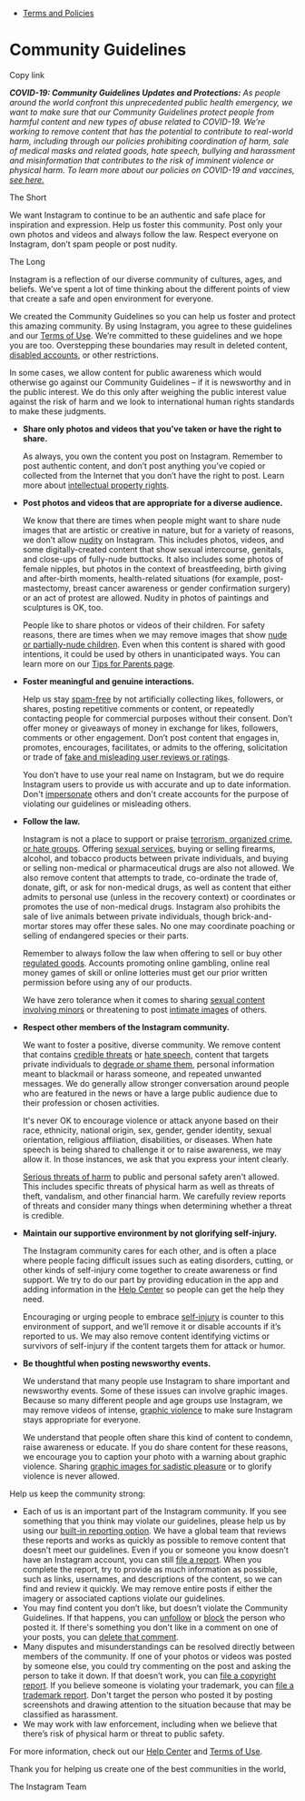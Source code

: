 *   [Terms and Policies](https://help.instagram.com/1417489251945243/?helpref=breadcrumb)

Community Guidelines
====================

Copy link

_**COVID-19: Community Guidelines Updates and Protections:** As people around the world confront this unprecedented public health emergency, we want to make sure that our Community Guidelines protect people from harmful content and new types of abuse related to COVID-19. We’re working to remove content that has the potential to contribute to real-world harm, including through our policies prohibiting coordination of harm, sale of medical masks and related goods, hate speech, bullying and harassment and misinformation that contributes to the risk of imminent violence or physical harm. To learn more about our policies on COVID-19 and vaccines, [see here.](https://help.instagram.com/697825587576762?helpref=faq_content)_

The Short

We want Instagram to continue to be an authentic and safe place for inspiration and expression. Help us foster this community. Post only your own photos and videos and always follow the law. Respect everyone on Instagram, don’t spam people or post nudity.

The Long

Instagram is a reflection of our diverse community of cultures, ages, and beliefs. We’ve spent a lot of time thinking about the different points of view that create a safe and open environment for everyone.

We created the Community Guidelines so you can help us foster and protect this amazing community. By using Instagram, you agree to these guidelines and our [Terms of Use](https://www.instagram.com/legal/terms). We’re committed to these guidelines and we hope you are too. Overstepping these boundaries may result in deleted content, [disabled accounts](https://help.instagram.com/366993040048856?helpref=faq_content), or other restrictions.

In some cases, we allow content for public awareness which would otherwise go against our Community Guidelines – if it is newsworthy and in the public interest. We do this only after weighing the public interest value against the risk of harm and we look to international human rights standards to make these judgments.

*   **Share only photos and videos that you’ve taken or have the right to share.**
    
    As always, you own the content you post on Instagram. Remember to post authentic content, and don’t post anything you’ve copied or collected from the Internet that you don’t have the right to post. Learn more about [intellectual property rights](https://help.instagram.com/126382350847838?helpref=faq_content).
    
*   **Post photos and videos that are appropriate for a diverse audience.**
    
    We know that there are times when people might want to share nude images that are artistic or creative in nature, but for a variety of reasons, we don’t allow [nudity](https://l.instagram.com/?u=https%3A%2F%2Fwww.facebook.com%2Fcommunitystandards%2Fadult_nudity_sexual_activity&e=AT0om5d0Bdkx0CRQ4QTgAqaFuuA8QjAkL0X9xxeL0l0p4mN5m2ZYlkPZpfAqHDlM_mKchZ2EyB-Y4y57SK1ETOAgvEkdHZgwaC8iBFWYZOl6hONUUx7v5d5Ix0EaXW2NUh1AY0fC15RurpMDaa1jgg) on Instagram. This includes photos, videos, and some digitally-created content that show sexual intercourse, genitals, and close-ups of fully-nude buttocks. It also includes some photos of female nipples, but photos in the context of breastfeeding, birth giving and after-birth moments, health-related situations (for example, post-mastectomy, breast cancer awareness or gender confirmation surgery) or an act of protest are allowed. Nudity in photos of paintings and sculptures is OK, too.
    
    People like to share photos or videos of their children. For safety reasons, there are times when we may remove images that show [nude or partially-nude children](https://l.instagram.com/?u=https%3A%2F%2Fwww.facebook.com%2Fcommunitystandards%2Fchild_nudity_sexual_exploitation&e=AT0om5d0Bdkx0CRQ4QTgAqaFuuA8QjAkL0X9xxeL0l0p4mN5m2ZYlkPZpfAqHDlM_mKchZ2EyB-Y4y57SK1ETOAgvEkdHZgwaC8iBFWYZOl6hONUUx7v5d5Ix0EaXW2NUh1AY0fC15RurpMDaa1jgg). Even when this content is shared with good intentions, it could be used by others in unanticipated ways. You can learn more on our [Tips for Parents page](https://help.instagram.com/154475974694511/?helpref=faq_content).
    
*   **Foster meaningful and genuine interactions.**
    
    Help us stay [spam-free](https://l.instagram.com/?u=https%3A%2F%2Fwww.facebook.com%2Fcommunitystandards%2Fspam&e=AT0om5d0Bdkx0CRQ4QTgAqaFuuA8QjAkL0X9xxeL0l0p4mN5m2ZYlkPZpfAqHDlM_mKchZ2EyB-Y4y57SK1ETOAgvEkdHZgwaC8iBFWYZOl6hONUUx7v5d5Ix0EaXW2NUh1AY0fC15RurpMDaa1jgg) by not artificially collecting likes, followers, or shares, posting repetitive comments or content, or repeatedly contacting people for commercial purposes without their consent. Don’t offer money or giveaways of money in exchange for likes, followers, comments or other engagement. Don’t post content that engages in, promotes, encourages, facilitates, or admits to the offering, solicitation or trade of [fake and misleading user reviews or ratings](https://l.instagram.com/?u=https%3A%2F%2Fwww.facebook.com%2Fcommunitystandards%2Ffraud_deception&e=AT0om5d0Bdkx0CRQ4QTgAqaFuuA8QjAkL0X9xxeL0l0p4mN5m2ZYlkPZpfAqHDlM_mKchZ2EyB-Y4y57SK1ETOAgvEkdHZgwaC8iBFWYZOl6hONUUx7v5d5Ix0EaXW2NUh1AY0fC15RurpMDaa1jgg).
    
    You don’t have to use your real name on Instagram, but we do require Instagram users to provide us with accurate and up to date information. Don't [impersonate](https://l.instagram.com/?u=https%3A%2F%2Fwww.facebook.com%2Fcommunitystandards%2Fmisrepresentation&e=AT0om5d0Bdkx0CRQ4QTgAqaFuuA8QjAkL0X9xxeL0l0p4mN5m2ZYlkPZpfAqHDlM_mKchZ2EyB-Y4y57SK1ETOAgvEkdHZgwaC8iBFWYZOl6hONUUx7v5d5Ix0EaXW2NUh1AY0fC15RurpMDaa1jgg) others and don't create accounts for the purpose of violating our guidelines or misleading others.
    
*   **Follow the law.**
    
    Instagram is not a place to support or praise [terrorism, organized crime, or hate groups](https://l.instagram.com/?u=https%3A%2F%2Fwww.facebook.com%2Fcommunitystandards%2Fdangerous_individuals_organizations&e=AT0om5d0Bdkx0CRQ4QTgAqaFuuA8QjAkL0X9xxeL0l0p4mN5m2ZYlkPZpfAqHDlM_mKchZ2EyB-Y4y57SK1ETOAgvEkdHZgwaC8iBFWYZOl6hONUUx7v5d5Ix0EaXW2NUh1AY0fC15RurpMDaa1jgg). Offering [sexual services](https://l.instagram.com/?u=https%3A%2F%2Fwww.facebook.com%2Fcommunitystandards%2Fsexual_solicitation&e=AT0om5d0Bdkx0CRQ4QTgAqaFuuA8QjAkL0X9xxeL0l0p4mN5m2ZYlkPZpfAqHDlM_mKchZ2EyB-Y4y57SK1ETOAgvEkdHZgwaC8iBFWYZOl6hONUUx7v5d5Ix0EaXW2NUh1AY0fC15RurpMDaa1jgg), buying or selling firearms, alcohol, and tobacco products between private individuals, and buying or selling non-medical or pharmaceutical drugs are also not allowed. We also remove content that attempts to trade, co-ordinate the trade of, donate, gift, or ask for non-medical drugs, as well as content that either admits to personal use (unless in the recovery context) or coordinates or promotes the use of non-medical drugs. Instagram also prohibits the sale of live animals between private individuals, though brick-and-mortar stores may offer these sales. No one may coordinate poaching or selling of endangered species or their parts.
    
    Remember to always follow the law when offering to sell or buy other [regulated goods](https://l.instagram.com/?u=https%3A%2F%2Fwww.facebook.com%2Fcommunitystandards%2Fregulated_goods&e=AT0om5d0Bdkx0CRQ4QTgAqaFuuA8QjAkL0X9xxeL0l0p4mN5m2ZYlkPZpfAqHDlM_mKchZ2EyB-Y4y57SK1ETOAgvEkdHZgwaC8iBFWYZOl6hONUUx7v5d5Ix0EaXW2NUh1AY0fC15RurpMDaa1jgg). Accounts promoting online gambling, online real money games of skill or online lotteries must get our prior written permission before using any of our products.
    
    We have zero tolerance when it comes to sharing [sexual content involving minors](https://l.instagram.com/?u=https%3A%2F%2Fwww.facebook.com%2Fcommunitystandards%2Fchild_nudity_sexual_exploitation&e=AT0om5d0Bdkx0CRQ4QTgAqaFuuA8QjAkL0X9xxeL0l0p4mN5m2ZYlkPZpfAqHDlM_mKchZ2EyB-Y4y57SK1ETOAgvEkdHZgwaC8iBFWYZOl6hONUUx7v5d5Ix0EaXW2NUh1AY0fC15RurpMDaa1jgg) or threatening to post [intimate images](https://l.instagram.com/?u=https%3A%2F%2Fwww.facebook.com%2Fcommunitystandards%2Fsexual_exploitation_adults&e=AT0om5d0Bdkx0CRQ4QTgAqaFuuA8QjAkL0X9xxeL0l0p4mN5m2ZYlkPZpfAqHDlM_mKchZ2EyB-Y4y57SK1ETOAgvEkdHZgwaC8iBFWYZOl6hONUUx7v5d5Ix0EaXW2NUh1AY0fC15RurpMDaa1jgg) of others.
    
*   **Respect other members of the Instagram community.**
    
    We want to foster a positive, diverse community. We remove content that contains [credible threats](https://l.instagram.com/?u=https%3A%2F%2Fwww.facebook.com%2Fcommunitystandards%2Fcredible_violence&e=AT0om5d0Bdkx0CRQ4QTgAqaFuuA8QjAkL0X9xxeL0l0p4mN5m2ZYlkPZpfAqHDlM_mKchZ2EyB-Y4y57SK1ETOAgvEkdHZgwaC8iBFWYZOl6hONUUx7v5d5Ix0EaXW2NUh1AY0fC15RurpMDaa1jgg) or [hate speech](https://l.instagram.com/?u=https%3A%2F%2Fwww.facebook.com%2Fcommunitystandards%2Fhate_speech&e=AT0om5d0Bdkx0CRQ4QTgAqaFuuA8QjAkL0X9xxeL0l0p4mN5m2ZYlkPZpfAqHDlM_mKchZ2EyB-Y4y57SK1ETOAgvEkdHZgwaC8iBFWYZOl6hONUUx7v5d5Ix0EaXW2NUh1AY0fC15RurpMDaa1jgg), content that targets private individuals to [degrade or shame them](https://l.instagram.com/?u=https%3A%2F%2Fwww.facebook.com%2Fcommunitystandards%2Fbullying&e=AT0om5d0Bdkx0CRQ4QTgAqaFuuA8QjAkL0X9xxeL0l0p4mN5m2ZYlkPZpfAqHDlM_mKchZ2EyB-Y4y57SK1ETOAgvEkdHZgwaC8iBFWYZOl6hONUUx7v5d5Ix0EaXW2NUh1AY0fC15RurpMDaa1jgg), personal information meant to blackmail or harass someone, and repeated unwanted messages. We do generally allow stronger conversation around people who are featured in the news or have a large public audience due to their profession or chosen activities.
    
    It's never OK to encourage violence or attack anyone based on their race, ethnicity, national origin, sex, gender, gender identity, sexual orientation, religious affiliation, disabilities, or diseases. When hate speech is being shared to challenge it or to raise awareness, we may allow it. In those instances, we ask that you express your intent clearly.
    
    [Serious threats of harm](https://l.instagram.com/?u=https%3A%2F%2Fwww.facebook.com%2Fcommunitystandards%2Fcredible_violence&e=AT0om5d0Bdkx0CRQ4QTgAqaFuuA8QjAkL0X9xxeL0l0p4mN5m2ZYlkPZpfAqHDlM_mKchZ2EyB-Y4y57SK1ETOAgvEkdHZgwaC8iBFWYZOl6hONUUx7v5d5Ix0EaXW2NUh1AY0fC15RurpMDaa1jgg) to public and personal safety aren't allowed. This includes specific threats of physical harm as well as threats of theft, vandalism, and other financial harm. We carefully review reports of threats and consider many things when determining whether a threat is credible.
    
*   **Maintain our supportive environment by not glorifying self-injury.**
    
    The Instagram community cares for each other, and is often a place where people facing difficult issues such as eating disorders, cutting, or other kinds of self-injury come together to create awareness or find support. We try to do our part by providing education in the app and adding information in the [Help Center](https://help.instagram.com/) so people can get the help they need.
    
    Encouraging or urging people to embrace [self-injury](https://l.instagram.com/?u=https%3A%2F%2Fwww.facebook.com%2Fcommunitystandards%2Fsuicide_self_injury_violence&e=AT0om5d0Bdkx0CRQ4QTgAqaFuuA8QjAkL0X9xxeL0l0p4mN5m2ZYlkPZpfAqHDlM_mKchZ2EyB-Y4y57SK1ETOAgvEkdHZgwaC8iBFWYZOl6hONUUx7v5d5Ix0EaXW2NUh1AY0fC15RurpMDaa1jgg) is counter to this environment of support, and we’ll remove it or disable accounts if it’s reported to us. We may also remove content identifying victims or survivors of self-injury if the content targets them for attack or humor.
    
*   **Be thoughtful when posting newsworthy events.**
    
    We understand that many people use Instagram to share important and newsworthy events. Some of these issues can involve graphic images. Because so many different people and age groups use Instagram, we may remove videos of intense, [graphic violence](https://l.instagram.com/?u=https%3A%2F%2Fwww.facebook.com%2Fcommunitystandards%2Fgraphic_violence&e=AT0om5d0Bdkx0CRQ4QTgAqaFuuA8QjAkL0X9xxeL0l0p4mN5m2ZYlkPZpfAqHDlM_mKchZ2EyB-Y4y57SK1ETOAgvEkdHZgwaC8iBFWYZOl6hONUUx7v5d5Ix0EaXW2NUh1AY0fC15RurpMDaa1jgg) to make sure Instagram stays appropriate for everyone.
    
    We understand that people often share this kind of content to condemn, raise awareness or educate. If you do share content for these reasons, we encourage you to caption your photo with a warning about graphic violence. Sharing [graphic images for sadistic pleasure](https://l.instagram.com/?u=https%3A%2F%2Fwww.facebook.com%2Fcommunitystandards%2Fcruel_insensitive&e=AT0om5d0Bdkx0CRQ4QTgAqaFuuA8QjAkL0X9xxeL0l0p4mN5m2ZYlkPZpfAqHDlM_mKchZ2EyB-Y4y57SK1ETOAgvEkdHZgwaC8iBFWYZOl6hONUUx7v5d5Ix0EaXW2NUh1AY0fC15RurpMDaa1jgg) or to glorify violence is never allowed.
    

Help us keep the community strong:

*   Each of us is an important part of the Instagram community. If you see something that you think may violate our guidelines, please help us by using our [built-in reporting option](https://help.instagram.com/165828726894770?helpref=faq_content). We have a global team that reviews these reports and works as quickly as possible to remove content that doesn’t meet our guidelines. Even if you or someone you know doesn’t have an Instagram account, you can still [file a report](https://help.instagram.com/contact/383679321740945). When you complete the report, try to provide as much information as possible, such as links, usernames, and descriptions of the content, so we can find and review it quickly. We may remove entire posts if either the imagery or associated captions violate our guidelines.
*   You may find content you don’t like, but doesn’t violate the Community Guidelines. If that happens, you can [unfollow](https://help.instagram.com/286340048138725?helpref=faq_content) or [block](https://help.instagram.com/426700567389543/?helpref=faq_content) the person who posted it. If there's something you don't like in a comment on one of your posts, you can [delete that comment](https://help.instagram.com/289098941190483?helpref=faq_content).
*   Many disputes and misunderstandings can be resolved directly between members of the community. If one of your photos or videos was posted by someone else, you could try commenting on the post and asking the person to take it down. If that doesn’t work, you can [file a copyright report](https://help.instagram.com/126382350847838?helpref=faq_content). If you believe someone is violating your trademark, you can [file a trademark report](https://help.instagram.com/222826637847963?helpref=faq_content). Don't target the person who posted it by posting screenshots and drawing attention to the situation because that may be classified as harassment.
*   We may work with law enforcement, including when we believe that there’s risk of physical harm or threat to public safety.

For more information, check out our [Help Center](https://help.instagram.com/) and [Terms of Use](https://l.instagram.com/?u=http%3A%2F%2Finstagram.com%2Flegal%2Fterms%2F%23&e=AT0om5d0Bdkx0CRQ4QTgAqaFuuA8QjAkL0X9xxeL0l0p4mN5m2ZYlkPZpfAqHDlM_mKchZ2EyB-Y4y57SK1ETOAgvEkdHZgwaC8iBFWYZOl6hONUUx7v5d5Ix0EaXW2NUh1AY0fC15RurpMDaa1jgg).

Thank you for helping us create one of the best communities in the world,

The Instagram Team
